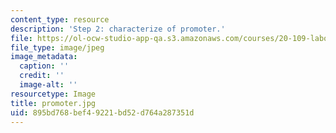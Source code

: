 ```yaml
---
content_type: resource
description: 'Step 2: characterize of promoter.'
file: https://ol-ocw-studio-app-qa.s3.amazonaws.com/courses/20-109-laboratory-fundamentals-in-biological-engineering-fall-2007/895bd768bef49221bd52d764a287351d_promoter.jpg
file_type: image/jpeg
image_metadata:
  caption: ''
  credit: ''
  image-alt: ''
resourcetype: Image
title: promoter.jpg
uid: 895bd768-bef4-9221-bd52-d764a287351d
---
```

